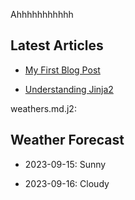 Ahhhhhhhhhhh

## Latest Articles


- [My First Blog Post](https://myblog.com/first-post)

- [Understanding Jinja2](https://myblog.com/jinja2)

weathers.md.j2:

## Weather Forecast


- 2023-09-15: Sunny

- 2023-09-16: Cloudy
